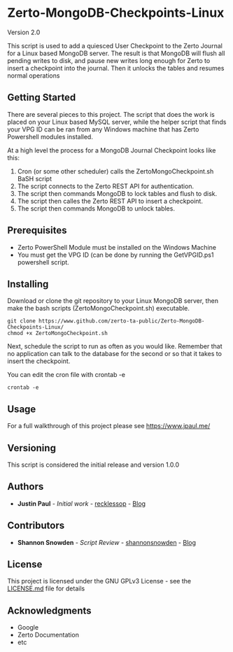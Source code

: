# Zerto-MongoDB-Checkpoints-Linux
Version 2.0

This script is used to add a quiesced User Checkpoint to the Zerto Journal for a Linux based MongoDB server. The result is that MongoDB will flush all pending writes to disk, and pause new writes long enough for Zerto to insert a checkpoint into the journal. Then it unlocks the tables and resumes normal operations

## Getting Started

There are several pieces to this project. The script that does the work is placed on your Linux based MySQL server, while the helper script that finds your VPG ID can be ran from any Windows machine that has Zerto Powershell modules installed.

At a high level the process for a MongoDB Journal Checkpoint looks like this:
1. Cron (or some other scheduler) calls the ZertoMongoCheckpoint.sh BaSH script
2. The script connects to the Zerto REST API for authentication.
3. The script then commands MongoDB to lock tables and flush to disk.
4. The script then calles the Zerto REST API to insert a checkpoint.
5. The script then commands MongoDB to unlock tables.

## Prerequisites

* Zerto PowerShell Module must be installed on the Windows Machine
* You must get the VPG ID (can be done by running the GetVPGID.ps1 powershell script.


## Installing

Download or clone the git repository to your Linux MongoDB server, then make the bash scripts (ZertoMongoCheckpoint.sh) executable.

```
git clone https://www.github.com/zerto-ta-public/Zerto-MongoDB-Checkpoints-Linux/
chmod +x ZertoMongoCheckpoint.sh
```

Next, schedule the script to run as often as you would like. Remember that no application can talk to the database for the second or so that it takes to insert the checkpoint.

You can edit the cron file with crontab -e

```
crontab -e
``` 

## Usage

For a full walkthrough of this project please see https://www.jpaul.me/

## Versioning

This script is considered the initial release and version 1.0.0 

## Authors

* **Justin Paul** - *Initial work* - [recklessop](https://github.com/recklessop) - [Blog](https://jpaul.me)

## Contributors
* **Shannon Snowden** - *Script Review* - [shannonsnowden](https://github.com/shannonsnowden) - [Blog](http://virtualizationinformation.com/)

## License

This project is licensed under the GNU GPLv3 License - see the [LICENSE.md](LICENSE.md) file for details

## Acknowledgments

* Google
* Zerto Documentation
* etc
